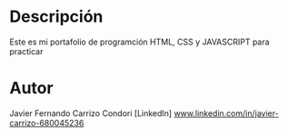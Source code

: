 # Descripción
Este es mi portafolio de programción HTML, CSS y JAVASCRIPT para practicar

# Autor
Javier Fernando Carrizo Condori
[LinkedIn] www.linkedin.com/in/javier-carrizo-680045236
